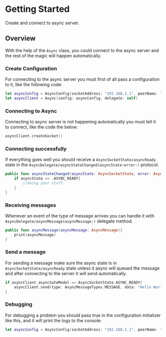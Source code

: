 # Getting Started

Create and connect to async server.

## Overview

With the help of the ``Async`` class, you could connect to the async server and the rest of the magic will happen automatically.

 
### Create Configuration

For connecting to the async server you must first of all pass a configuration to it, like the following code: 

```swift
let asyncConfig = AsyncConfig(socketAddress: "192.168.1.1", peerName: "peerName", appId: "PodChat")
let asyncClient = Async(config: asyncConfig, delegate: self)  
```

### Connecting to Async

Connecting to async server is not happening automatically you must tell it to connect, like the code the below:

```swift
asyncClient.createSocket()
```

### Connecting successfully

If everything goes well you should receive a ``AsyncSocketState/asyncReady`` state in the ``AsyncDelegate/asyncStateChanged(asyncState:error:)`` protocol.
```swift
public func asyncStateChanged(asyncState: AsyncSocketState, error: AsyncError?) {
    if asyncState == .ASYNC_READY{
        //doing your stuff.
    }
}
```

### Receiving messages

Whenever an event of the type of message arrives you can handle it with ``AsyncDelegate/asyncMessage(asyncMessage:)`` delegate method.
```swift
public func asyncMessage(asyncMessage: AsyncMessage){
    print(asyncMessage)
}
```

### Send a message

For sending a message make sure the async state is in ``AsyncSocketState/asyncReady`` state unless it async will queued the message and after connecting to the server it will send automatically.
```swift
if asyncClient.asyncSateModel == AsyncSocketState.ASYNC_READY{
    asyncClient.send(type: AsyncMessageTypes.MESSAGE, data: "Hello World!".data(using:.utf8)!)
}
```

### Debugging

For debugging a problem you should pass true in the configuration initializer like this, and it will print the logs to the console:
```swift
let asyncConfig = AsyncConfig(socketAddress: "192.168.1.1", peerName: "peerName", appId: "PodChat", isDebuggingLogEnabled: isDebuggingAsyncEnable)
```

